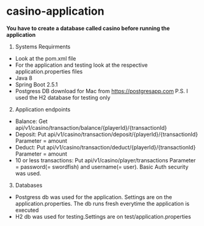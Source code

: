 # casino-application
<b>You have to create a database called casino before running the application</b>

1. Systems Requirments
- Look at the pom.xml file
- For the application and testing look at the respective
 application.properties files
- Java 8
- Spring Boot 2.5.1
- Postgress DB download for Mac from https://postgresapp.com
P.S. I used the H2 database for testing only
2. Application endpoints
- Balance: Get api/v1/casino/transaction/balance/{playerId}/{transactionId}
- Deposit: Put api/v1/casino/transaction/deposit/{playerId}/{transactionId}
Parameter = amount 
- Deduct: Put api/v1/casino/transaction/deduct/{playerId}/{transactionId}
Parameter = amount
- 10 or less transactions: Put api/v1/casino/player/transactions
Parameter = password(= swordfish) and username(= user). Basic Auth security was used.
3. Databases
- Postgress db was used for the application. Settings are on the application.properties. The db runs fresh everytime the application is executed
- H2 db was used for testing.Settings are on test/application.properties
